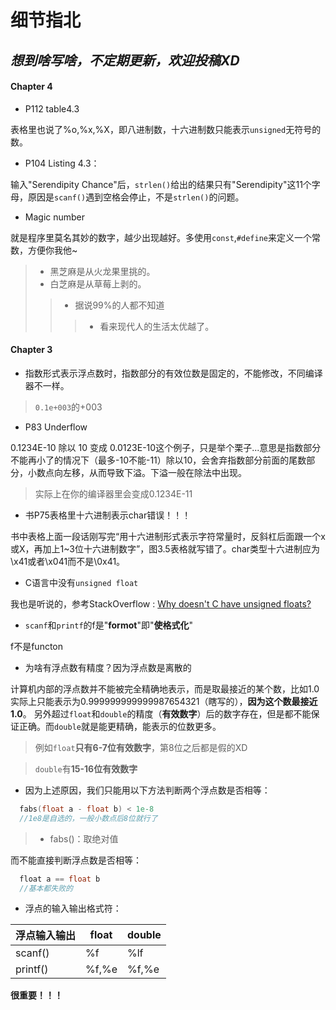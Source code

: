 **细节指北**
=====
*想到啥写啥，不定期更新，欢迎投稿XD*
-----

#### Chapter 4



* P112 table4.3

表格里也说了%o,%x,%X，即八进制数，十六进制数只能表示`unsigned`无符号的数。

* P104 Listing 4.3：

输入"Serendipity Chance"后，`strlen()`给出的结果只有"Serendipity"这11个字母，原因是`scanf()`遇到空格会停止，不是`strlen()`的问题。

* Magic number

就是程序里莫名其妙的数字，越少出现越好。多使用`const`,`#define`来定义一个常数，方便你我他~


>* 黑芝麻是从火龙果里挑的。
>* 白芝麻是从草莓上剥的。
>>* 据说99%的人都不知道
>>>* 看来现代人的生活太优越了。

#### Chapter 3

* 指数形式表示浮点数时，指数部分的有效位数是固定的，不能修改，不同编译器不一样。
> `0.1e+003`的+003

* P83 Underflow

0.1234E-10 除以 10 变成 0.0123E-10这个例子，只是举个栗子...意思是指数部分不能再小了的情况下（最多-10不能-11）除以10，会舍弃指数部分前面的尾数部分，小数点向左移，从而导致下溢。下溢一般在除法中出现。
> 实际上在你的编译器里会变成0.1234E-11

* 书P75表格里十六进制表示char错误！！！

书中表格上面一段话刚写完“用十六进制形式表示字符常量时，反斜杠后面跟一个x或X，再加上1~3位十六进制数字”，图3.5表格就写错了。char类型十六进制应为\x41或者\x041而不是\0x41。


* C语言中没有`unsigned float`

我也是听说的，参考StackOverflow : [Why doesn't C have unsigned floats?](http://stackoverflow.com/questions/512022/why-doesnt-c-have-unsigned-floats)

* `scanf`和`printf`的f是"**formot**"即"**使格式化**"

f不是functon

* 为啥有浮点数有精度？因为浮点数是离散的

计算机内部的浮点数并不能被完全精确地表示，而是取最接近的某个数，比如1.0实际上只能表示为0.999999999999987654321（瞎写的），**因为这个数最接近1.0**。
另外超过`float`和`double`的精度（**有效数字**）后的数字存在，但是都不能保证正确。而`double`就是能更精确，能表示的位数更多。
>例如`float`**只有6-7位有效数字**，第8位之后都是假的XD

>`double`有**15-16位有效数字**

* 因为上述原因，我们只能用以下方法判断两个浮点数是否相等：

```c
  fabs(float a - float b) < 1e-8
  //1e8是自选的，一般小数点后8位就行了
```
>* fabs()：取绝对值

而不能直接判断浮点数是否相等：

```c
  float a == float b
  //基本都失败的
```

* 浮点的输入输出格式符：

|浮点输入输出  |float|double|
|---|---|---|
|scanf()|%f|%lf|
|printf()|%f,%e|%f,%e|

**很重要！！！**

